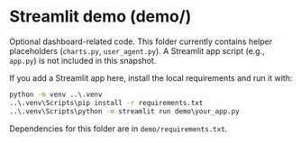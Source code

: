 # Streamlit demo (demo/)

Optional dashboard-related code. This folder currently contains helper placeholders (`charts.py`, `user_agent.py`). A Streamlit app script (e.g., `app.py`) is not included in this snapshot.

If you add a Streamlit app here, install the local requirements and run it with:

```bat
python -m venv ..\.venv
..\.venv\Scripts\pip install -r requirements.txt
..\.venv\Scripts\python -m streamlit run demo\your_app.py
```

Dependencies for this folder are in `demo/requirements.txt`.
